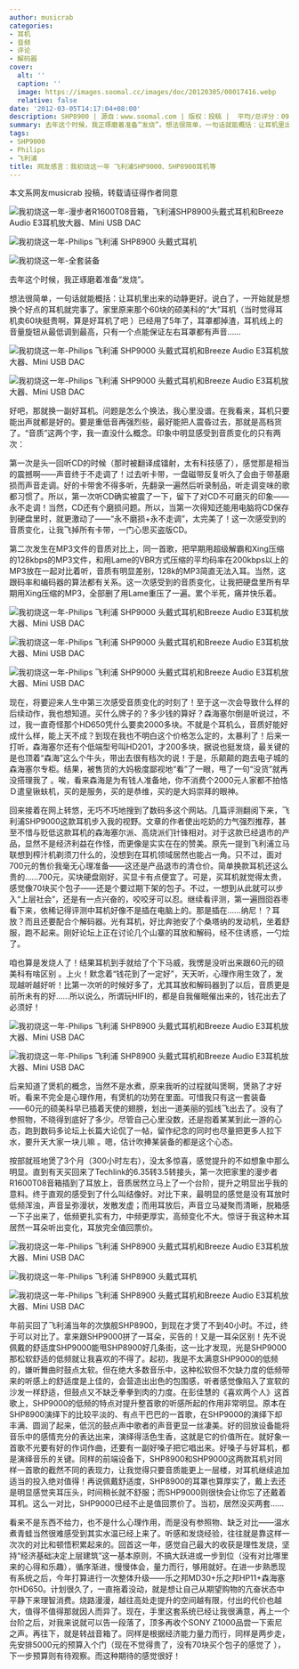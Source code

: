 ```yaml
---
author: musicrab
categories:
- 耳机
- 音频
- 评论
- 解码器
cover:
  alt: ''
  caption: ''
  image: https://images.soomal.cc/images/doc/20120305/00017416.webp
  relative: false
date: '2012-03-05T14:17:04+08:00'
description: SHP8900 | 源自：www.soomal.com | 版权：投稿 |  平均/总评分：09.10/382
summary: 去年这个时候，我正琢磨着准备“发烧”。想法很简单，一句话就能概括：让耳机里出来的动静更好。说白了，一开始就是想换个好点的耳机就完事了。家里原来那个60块的硕美科的“大”耳机已经用了5年了，耳罩都掉渣，耳机线上的音量旋钮从最低调到最高，只有一个点能保证左右耳罩都有声音……
tags:
- SHP9000
- Philips
- 飞利浦
title: 网友感言：我初烧这一年 飞利浦SHP9000、SHP8900耳机等
---
```


本文系网友musicrab 投稿，转载请征得作者同意



![我初烧这一年-漫步者R1600T08音箱，飞利浦SHP8900头戴式耳机和Breeze Audio E3耳机放大器、Mini USB DAC](https://images.soomal.cc/images/doc/20120305/00017422.webp)



![我初烧这一年-Philips 飞利浦 SHP8900 头戴式耳机](https://images.soomal.cc/images/doc/20120305/00017412.webp)



![我初烧这一年-全套装备](https://images.soomal.cc/images/doc/20120305/00017413.webp)



去年这个时候，我正琢磨着准备“发烧”。



想法很简单，一句话就能概括：让耳机里出来的动静更好。说白了，一开始就是想换个好点的耳机就完事了。家里原来那个60块的硕美科的“大”耳机（当时觉得耳机卖60块挺贵啊，算是好耳机了吧 ）已经用了5年了，耳罩都掉渣，耳机线上的音量旋钮从最低调到最高，只有一个点能保证左右耳罩都有声音……



![我初烧这一年-Philips 飞利浦 SHP9000 头戴式耳机和Breeze Audio E3耳机放大器、Mini USB DAC](https://images.soomal.cc/images/doc/20120305/00017414.webp)



![我初烧这一年-Philips 飞利浦 SHP9000 头戴式耳机和Breeze Audio E3耳机放大器、Mini USB DAC](https://images.soomal.cc/images/doc/20120305/00017416.webp)



好吧，那就换一副好耳机。问题是怎么个换法，我心里没谱。在我看来，耳机只要能出声就都是好的。要是重低音再强烈些，最好能把人震昏过去，那就是高档货了。“音质”这两个字，我一直没什么概念。印象中明显感受到音质变化的只有两次：



第一次是头一回听CD的时候（那时被翻译成镭射，太有科技感了），感觉那是相当的震撼啊――声音终于不走调了！过去听卡带，一盘磁带反复听久了会由于带基磨损而声音走调。好的卡带舍不得多听，先翻录一遍然后听录制品，听走调变味的歌都习惯了。所以，第一次听CD确实被震了一下，留下了对CD不可磨灭的印象――永不走调！当然，CD还有个磨损问题。所以，当第一次得知还能用电脑将CD保存到硬盘里时，就更激动了――“永不磨损+永不走调”，太完美了！这一次感受到的音质变化，让我飞掉所有卡带，一门心思买盗版CD。



第二次发生在MP3文件的音质对比上，同一首歌，把早期用超级解霸和Xing压缩的128kbps的MP3文件，和用Lame的VBR方式压缩的平均码率在200kbps以上的MP3放在一起对比着听，音质有明显差别，128k的MP3简直无法入耳。当然，这跟码率和编码器的算法都有关系。这一次感受到的音质变化，让我把硬盘里所有早期用Xing压缩的MP3，全部删了用Lame重压了一遍。累个半死，痛并快乐着。



![我初烧这一年-Philips 飞利浦 SHP9000 头戴式耳机和Breeze Audio E3耳机放大器、Mini USB DAC](https://images.soomal.cc/images/doc/20120305/00017418.webp)



![我初烧这一年-Philips 飞利浦 SHP9000 头戴式耳机和Breeze Audio E3耳机放大器、Mini USB DAC](https://images.soomal.cc/images/doc/20120305/00017420.webp)



![我初烧这一年-Philips 飞利浦 SHP9000 头戴式耳机和Breeze Audio E3耳机放大器、Mini USB DAC](https://images.soomal.cc/images/doc/20120305/00017423.webp)



现在，将要迎来人生中第三次感受音质变化的时刻了！至于这一次会导致什么样的后续动作，我也想知道。买什么牌子的？多少钱的算好？森海塞尔倒是听说过，不过，我一直奇怪那个HD650凭什么要卖2000多块。不就是个耳机么，音质好能好成什么样，能上天不成？到现在我也不明白这个价格怎么定的，太暴利了！后来一打听，森海塞尔还有个低端型号叫HD201，才200多块，据说也挺发烧，最关键的是也顶着“森海”这么个牛头，带出去很有档次的说！于是，乐颠颠的跑去电子城的森海塞尔专柜。结果，被售货的大妈极度鄙视地“看”了一眼，甩了一句“没货”就再没搭理我了 。唉，看来森海是为有钱人准备地，你不消费个2000元人家都不拍恪Ｄ遣皇锹蚨机，买的是服务，买的是恭维，买的是大妈崇拜的眼神。



回来接着在网上转悠，无巧不巧地搜到了数码多这个网站。几篇评测翻阅下来，飞利浦SHP9000这款耳机步入我的视野。文章的作者使出吃奶的力气强烈推荐，甚至不惜与贬低这款耳机的森海塞尔派、高烧派们针锋相对。对于这款已经退市的产品，显然不是经济利益在作怪，而更像是实实在在的赞美。原先一提到飞利浦立马联想到榨汁机剃须刀什么的，没想到在耳机领域居然也能占一角。只不过，面对700元的售价我毫无心理准备――这还是产品退市的清仓价。简单换款耳机还这么贵的……700元，买块硬盘刚好，买显卡有点便宜了。可是，买耳机就觉得太贵，感觉像70块买个包子――还是个要过期下架的包子。不过，一想到从此就可以步入“上层社会”，还是有一点兴奋的，咬咬牙可以忍。继续看评测，第一遍囫囵吞枣看下来，依稀记得评测中耳机好像不是插在电脑上的。那是插在……纳尼！？耳放？而且还要配合个解码器。光有耳机，好比奔驰安了个桑塔纳的发动机，坐着舒服，跑不起来。刚好论坛上正在讨论几个山寨的耳放和解码，经不住诱惑，一勺烩了。



咱也算是发烧人了！结果耳机到手就给了个下马威，我愣是没听出来跟60元的硕美科有啥区别 。上火！默念着“钱花到了一定好”，天天听，心理作用生效了，发现越听越好听！比第一次听的时候好多了，尤其耳放和解码器到了以后，音质更是前所未有的好……所以说么，所谓玩HIFI的，都是自我催眠催出来的，钱花出去了必须好！



![我初烧这一年-Philips 飞利浦 SHP8900 头戴式耳机和Breeze Audio E3耳机放大器、Mini USB DAC](https://images.soomal.cc/images/doc/20120305/00017415.webp)



![我初烧这一年-Philips 飞利浦 SHP8900 头戴式耳机和Breeze Audio E3耳机放大器、Mini USB DAC](https://images.soomal.cc/images/doc/20120305/00017417.webp)



后来知道了煲机的概念，当然不是水煮，原来我听的过程就叫煲啊，煲熟了才好听。看来不完全是心理作用，有煲机的功劳在里面。可惜我只有这一套装备――60元的硕美科早已插着天使的翅膀，划出一道美丽的弧线飞出去了。没有了参照物，不晓得到底好了多少。尽管自己心里没数，还是抱着某某到此一游的心态，跑到数码多论坛上长篇大论侃了一帖，留作纪念的同时也尽量把更多人拉下水，要升天大家一块儿嘛 。嗯，估计吹捧某装备的都是这个心态。



按部就班地煲了3个月（300小时左右），没太多惊喜，感觉提升的不如想象中那么明显。直到有天买回来了Techlink的6.35转3.5转接头，第一次把家里的漫步者R1600T08音箱插到了耳放上，音质居然立马上了一个台阶，提升之明显出乎我的意料。终于直观的感受到了什么叫结像好。对比下来，最明显的感觉是没有耳放时低频浑浊，声音呈弥漫状，发散发虚；而用耳放后，声音立马凝聚而清晰，脱箱感一下子出来了，低频更扎实有力，中频更厚实，高频变化不大。惊讶于我这种木耳居然一耳朵听出变化，耳放完全值回票价。



![我初烧这一年-Philips 飞利浦 SHP8900 头戴式耳机和Breeze Audio E3耳机放大器、Mini USB DAC](https://images.soomal.cc/images/doc/20120305/00017419.webp)



![我初烧这一年-Philips 飞利浦 SHP8900 头戴式耳机](https://images.soomal.cc/images/doc/20120305/00017421.webp)



![我初烧这一年-Philips 飞利浦 SHP8900 头戴式耳机和Breeze Audio E3耳机放大器、Mini USB DAC](https://images.soomal.cc/images/doc/20120305/00017424.webp)



年前买回了飞利浦当年的次旗舰SHP8900，到现在才煲了不到40小时。不过，终于可以对比了。拿来跟SHP9000拼了一耳朵，买告的！又是一耳朵区别！先不说佩戴的舒适度SHP9000能甩SHP8900好几条街，这一比才发现，光是SHP9000那松软舒适的低频就让我喜欢的不得了。起初，我是不太满意SHP9000的低频的，嫌听舞曲时鼓点太软。但在绝大多数音乐中，这种松软但不欠缺力度的低频带来的听感上的舒适度是上佳的，会营造出出色的包围感，听者感觉像陷入了宣软的沙发一样舒适，但鼓点又不缺乏拳拳到肉的力度。在彭佳慧的《喜欢两个人》这首歌上，SHP9000的低频的特点对提升整首歌的听感所起的作用非常明显。原本在SHP8900演绎下的比较平淡的、有点干巴巴的一首歌，在SHP9000的演绎下却丰满、圆润了起来，低沉的鼓点声中歌者的声音更显一丝凄美。好的回放设备能将音乐中的感情充分的表达出来，演绎得活色生香，这就是它的价值所在。就好象一首歌不光要有好的作词作曲，还要有一副好嗓子把它唱出来。好嗓子与好耳机，都是演绎音乐的关键。同样的前端设备下，SHP8900和SHP9000这两款耳机对同样一首歌的截然不同的表现力，让我觉得只要音质能更上一层楼，对耳机继续追加适当的投入绝对值得！再说佩戴舒适度，SHP8900的耳罩也算厚实了，戴上去还是明显感觉夹耳压头，时间稍长就不舒服；而SHP9000则很快会让你忘了还戴着耳机。这么一对比，SHP9000已经不止是值回票价了。当初，居然没买两套……



看来不是东西不给力，也不是什么心理作用，而是没有参照物、缺乏对比――温水煮青蛙当然很难感受到其实水温已经上来了。听感和发烧经验，往往就是靠这样一次次的对比和顿悟积累起来的。回首这一年，感觉自己最大的收获是理性发烧，坚持“经济基础决定上层建筑”这一基本原则，不搞大跃进或一步到位（没有对比哪里来的心得和乐趣），循序渐进，慢慢体会，量力而行，够用就好。在进一步熟悉现有系统之后，今年打算进行一次整体升级――乐之邦MD30+乐之邦HP11+森海塞尔HD650。计划很久了，一直拖着没动，就是想让自己从期望购物的亢奋状态中平静下来理智消费。烧路漫漫，越往高处走提升的空间越有限，付出的代价也越大，值得不值得那就因人而异了。现在，手里这套系统已经让我很满意，再上一个台阶之后，对我来说就可以告一段落了，顶多再收个SONY Z1000品尝一下索尼之声。再往下，就是转战音箱了。同样是根据经济能力量力而行，同样是两步走，先安排5000元的预算入个门（现在不觉得贵了，没有70块买个包子的感觉了 ），下一步预算则有待观察。而这种期待的感觉很好！